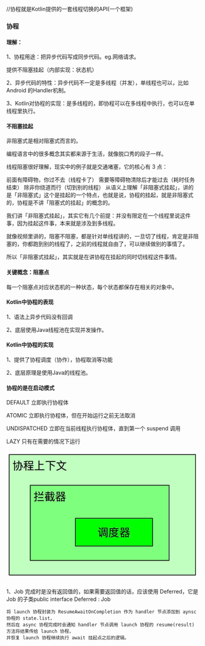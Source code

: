 //协程就是Kotlin提供的一套线程切换的API(一个框架)
### 协程


#### 理解：

1、协程用途：把异步代码写成同步代码。eg.网络请求。

提供不阻塞挂起（内部实现：状态机）

2、异步代码的特性：异步代码不一定是多线程（并发），单线程也可以，比如Android 的Handler机制。

3、Kotlin对协程的实现：是多线程的，即协程可以在多线程中执行，也可以在单线程里执行。

#### 不阻塞挂起
>
非阻塞式是相对阻塞式而言的。

编程语言中的很多概念其实都来源于生活，就像脱口秀的段子一样。

线程阻塞很好理解，现实中的例子就是交通堵塞，它的核心有 3 点：

前面有障碍物，你过不去（线程卡了）
需要等障碍物清除后才能过去（耗时任务结束）
除非你绕道而行（切到别的线程）
从语义上理解「非阻塞式挂起」，讲的是「非阻塞式」这个是挂起的一个特点，也就是说，协程的挂起，就是非阻塞式的，协程是不讲「阻塞式的挂起」的概念的。

我们讲「非阻塞式挂起」，其实它有几个前提：并没有限定在一个线程里说这件事，因为挂起这件事，本来就是涉及到多线程。

就像视频里讲的，阻塞不阻塞，都是针对单线程讲的，一旦切了线程，肯定是非阻塞的，你都跑到别的线程了，之前的线程就自由了，可以继续做别的事情了。

所以「非阻塞式挂起」，其实就是在讲协程在挂起的同时切线程这件事情。

#### 关键概念：阻塞点

每一个阻塞点对应状态机的一种状态，每个状态都保存在相关的对象中。

#### Kotlin中协程的表现

1、语法上异步代码没有回调

2、底层使用Java线程池在实现并发操作。

#### Kotlin中协程的实现

1、提供了协程调度（协作），协程取消等功能

2、底层原理是使用Java的线程池。

#### 协程的是在启动模式

DEFAULT	立即执行协程体

ATOMIC	立即执行协程体，但在开始运行之前无法取消

UNDISPATCHED	立即在当前线程执行协程体，直到第一个 suspend 调用

LAZY	只有在需要的情况下运行

![](1.jpg)

### 

1、Job 完成时是没有返回值的，如果需要返回值的话，应该使用 Deferred，它是 Job 的子类public interface Deferred<out T> : Job

```
将 launch 协程封装为 ResumeAwaitOnCompletion 作为 handler 节点添加到 aynsc 协程的 state.list，
然后在 async 协程完成时会通知 handler 节点调用 launch 协程的 resume(result) 方法将结果传给 launch 协程，
并恢复 launch 协程继续执行 await 挂起点之后的逻辑。
```